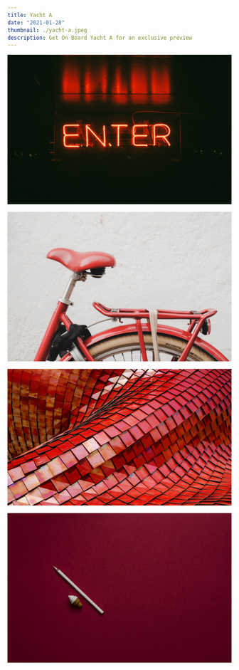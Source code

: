 ```yaml
---
title: Yacht A
date: "2021-01-28"
thumbnail: ./yacht-a.jpeg
description: Get On Board Yacht A for an exclusive preview
---
```


![Clean lines](./clem-onojeghuo-207792-unsplash.jpg)

![Clean lines](./mitch-lensink-588486-unsplash.jpg)

![Clean lines](./ricardo-gomez-angel-180819-unsplash.jpg)

![Clean lines](./joanna-kosinska-254406-unsplash.jpg)
